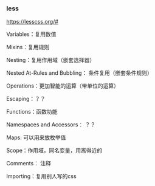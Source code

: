 ### less 
https://lesscss.org/#


Variables：复用数值

Mixins：复用规则

Nesting：复用作用域（嵌套选择器）

Nested At-Rules and Bubbling： 条件复用（嵌套条件规则）

Operations：更加智能的运算（带单位的运算）

Escaping：？？

Functions：函数功能

Namespaces and Accessors： ？？

Maps: 可以用来放枚举值

Scope：作用域，同名变量，用离得近的

Comments： 注释 

Importing：复用别人写的css 